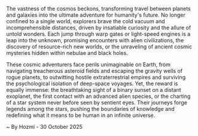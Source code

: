 
The vastness of the cosmos beckons, transforming travel between planets and galaxies into the ultimate adventure for humanity's future. No longer confined to a single world, explorers brave the cold vacuum and incomprehensible distances, driven by insatiable curiosity and the allure of untold wonders. Each jump through warp gates or light-speed engines is a leap into the unknown, promising encounters with alien civilizations, the discovery of resource-rich new worlds, or the unraveling of ancient cosmic mysteries hidden within nebulae and black holes.

These cosmic adventurers face perils unimaginable on Earth, from navigating treacherous asteroid fields and escaping the gravity wells of rogue planets, to outwitting hostile extraterrestrial empires and surviving the psychological isolation of deep-space voyages. Yet, the reward is equally immense: the breathtaking sight of a binary sunset on a distant exoplanet, the first contact with an advanced alien species, or the charting of a star system never before seen by sentient eyes. Their journeys forge legends among the stars, pushing the boundaries of knowledge and redefining what it means to be human in an infinite universe.

~ By Hozmi - 30 October 2025
